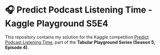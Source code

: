 # 🎧 Predict Podcast Listening Time - Kaggle Playground S5E4

This repository contains my solution for the Kaggle competition [Predict Podcast Listening Time](https://www.kaggle.com/competitions/playground-series-s5e4), part of the **Tabular Playground Series (Season 5, Episode 4)**.